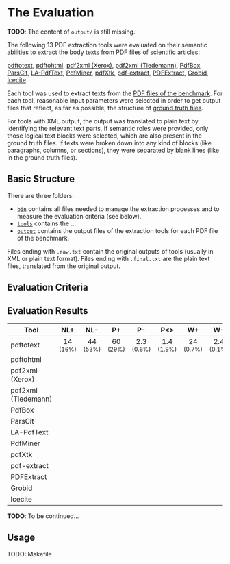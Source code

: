 # The Evaluation

**TODO**: The content of `output/` is still missing.

The following 13 PDF extraction tools were evaluated on their semantic abilities to extract the body texts from PDF files of scientific articles:

[pdftotext](https://poppler.freedesktop.org/), 
[pdftohtml](https://poppler.freedesktop.org/), 
[pdf2xml (Xerox)](https://sourceforge.net/projects/pdf2xml/), 
[pdf2xml (Tiedemann)](https://bitbucket.org/tiedemann/pdf2xml/), 
[PdfBox](https://github.com/apache/pdfbox), 
[ParsCit](https://github.com/knmnyn/ParsCit), 
[LA-PdfText](https://github.com/BMKEG/lapdftext), 
[PdfMiner](https://github.com/euske/pdfminer/), 
[pdfXtk](https://github.com/tamirhassan/pdfxtk), 
[pdf-extract](https://github.com/CrossRef/pdfextract), 
[PDFExtract](https://github.com/elacin/PDFExtract), 
[Grobid](https://github.com/kermitt2/grobid), 
[Icecite](https://github.com/ckorzen/icecite).

Each tool was used to extract texts from the [PDF files of the benchmark](../benchmark/pdf). 
For each tool, reasonable input parameters were selected in order to get output files that reflect, as far as possible, the
structure of [ground truth files](../benchmark/groundtruth).

For tools with XML output, the output was translated to plain text by identifying the relevant text parts.
If semantic roles were provided, only those logical text blocks were selected, which are also present in the ground truth files. 
If texts were broken down into any kind of blocks (like paragraphs, columns, or sections), they were separated by blank lines (like in the ground truth files).

## Basic Structure

There are three folders:

+ [`bin`](bin) contains all files needed to manage the extraction processes and to measure the evaluation criteria (see below).
+ [`tools`](tools) contains the ...
+ [`output`](output) contains the output files of the extraction tools for each PDF file of the benchmark.

 Files ending with `.raw.txt` contain the original outputs of tools (usually in XML or plain text format).
 Files ending with `.final.txt` are the plain text files, translated from the original output.

## Evaluation Criteria


## Evaluation Results

| Tool                | NL+  | NL-  | P+   | P-   | P<>  | W+   | W-   | W~   | ERR  | T    |
| ------------------- |:----:|:----:|:----:|:----:|:----:|:----:|:----:|:----:|:----:|:----:|
| pdftotext           | 14 <br/> <sup>(16%)</sup> | 44 <br/> <sup>(53%)</sup> | 60 <br/> <sup>(29%)</sup> | 2.3 <br/> <sup>(0.6%)</sup> | 1.4 <br/> <sup>(1.9%)</sup> | 24 <br/> <sup>(0.7%)</sup> | 2.4 <br/> <sup>(0.1%)</sup> | 41 <br/> <sup>(1.2%)</sup> | 2 <br/> <sup> </sup>   | 0.3 <br/> <sup> </sup> |
| pdftohtml           |      |      |      |      |      |      |      |      |      |      |
| pdf2xml (Xerox)     |      |      |      |      |      |      |      |      |      |      |
| pdf2xml (Tiedemann) |      |      |      |      |      |      |      |      |      |      |
| PdfBox              |      |      |      |      |      |      |      |      |      |      |
| ParsCit             |      |      |      |      |      |      |      |      |      |      |
| LA-PdfText          |      |      |      |      |      |      |      |      |      |      |
| PdfMiner            |      |      |      |      |      |      |      |      |      |      |
| pdfXtk              |      |      |      |      |      |      |      |      |      |      |
| pdf-extract         |      |      |      |      |      |      |      |      |      |      |
| PDFExtract          |      |      |      |      |      |      |      |      |      |      |
| Grobid              |      |      |      |      |      |      |      |      |      |      |
| Icecite             |      |      |      |      |      |      |      |      |      |      |

**TODO**: To be continued...

## Usage

TODO: Makefile
